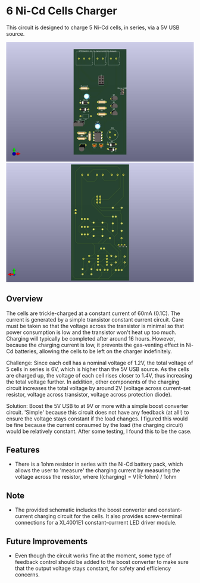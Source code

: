 # 6 Ni-Cd Cells Charger

This circuit is designed to charge 5 Ni-Cd cells, in series, via a 5V USB source.

![PCB_Front](Images/PCB_Front.jpg)
![PCB_Back](Images/PCB_Back.jpg)

## Overview
The cells are trickle-charged at a constant current of 60mA (0.1C). The current is generated by a simple transistor constant current circuit. Care must be taken so that the voltage across the transistor is minimal so that power consumption is low and the transistor won't heat up too much. Charging will typically be completed after around 16 hours. However, because the charging current is low, it prevents the gas-venting effect in Ni-Cd batteries, allowing the cells to be left on the charger indefinitely.

Challenge: Since each cell has a nominal voltage of 1.2V, the total voltage of 5 cells in series is 6V, which is higher than the 5V USB source. As the cells are charged up, the voltage of each cell rises closer to 1.4V, thus increasing the total voltage further. In addition, other components of the charging circuit increases the total voltage by around 2V (voltage across current-set resistor, voltage across transistor, voltage across protection diode).

Solution: Boost the 5V USB to at 9V or more with a simple boost converter circuit. 'Simple' because this circuit does not have any feedback (at all!) to ensure the voltage stays constant if the load changes. I figured this would be fine because the current consumed by the load (the charging circuit) would be relatively constant. After some testing, I found this to be the case.

## Features
- There is a 1ohm resistor in series with the Ni-Cd battery pack, which allows the user to 'measure' the charging current by measuring the voltage across the resistor, where I(charging) = V(R-1ohm) / 1ohm

## Note
- The provided schematic includes the boost converter and constant-current charging circuit for the cells. It also provides screw-terminal connections for a XL4001E1 constant-currrent LED driver module. 

## Future Improvements
- Even though the circuit works fine at the moment, some type of feedback control should be added to the boost converter to make sure that the output voltage stays constant, for safety and efficiency concerns.